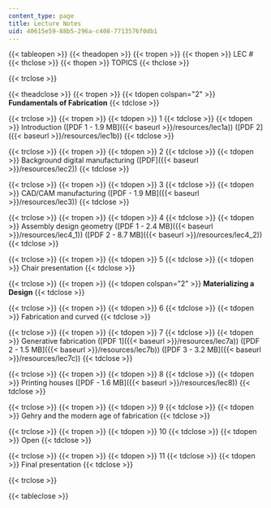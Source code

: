 ```yaml
---
content_type: page
title: Lecture Notes
uid: 40615e59-88b5-296a-c408-7713576f0db1
---
```


{{< tableopen >}}
{{< theadopen >}}
{{< tropen >}}
{{< thopen >}}
LEC #
{{< thclose >}}
{{< thopen >}}
TOPICS
{{< thclose >}}

{{< trclose >}}

{{< theadclose >}}
{{< tropen >}}
{{< tdopen colspan="2" >}}
**Fundamentals of Fabrication**
{{< tdclose >}}

{{< trclose >}}
{{< tropen >}}
{{< tdopen >}}
1
{{< tdclose >}}
{{< tdopen >}}
Introduction ([PDF 1 - 1.9 MB]({{< baseurl >}}/resources/lec1a)) ([PDF 2]({{< baseurl >}}/resources/lec1b))
{{< tdclose >}}

{{< trclose >}}
{{< tropen >}}
{{< tdopen >}}
2
{{< tdclose >}}
{{< tdopen >}}
Background digital manufacturing ([PDF]({{< baseurl >}}/resources/lec2))
{{< tdclose >}}

{{< trclose >}}
{{< tropen >}}
{{< tdopen >}}
3
{{< tdclose >}}
{{< tdopen >}}
CAD/CAM manufacturing ([PDF - 1.9 MB]({{< baseurl >}}/resources/lec3))
{{< tdclose >}}

{{< trclose >}}
{{< tropen >}}
{{< tdopen >}}
4
{{< tdclose >}}
{{< tdopen >}}
Assembly design geometry ([PDF 1 - 2.4 MB]({{< baseurl >}}/resources/lec4_1)) ([PDF 2 - 8.7 MB]({{< baseurl >}}/resources/lec4_2))
{{< tdclose >}}

{{< trclose >}}
{{< tropen >}}
{{< tdopen >}}
5
{{< tdclose >}}
{{< tdopen >}}
Chair presentation
{{< tdclose >}}

{{< trclose >}}
{{< tropen >}}
{{< tdopen colspan="2" >}}
**Materializing a Design**
{{< tdclose >}}

{{< trclose >}}
{{< tropen >}}
{{< tdopen >}}
6
{{< tdclose >}}
{{< tdopen >}}
Fabrication and curved
{{< tdclose >}}

{{< trclose >}}
{{< tropen >}}
{{< tdopen >}}
7
{{< tdclose >}}
{{< tdopen >}}
Generative fabrication ([PDF 1]({{< baseurl >}}/resources/lec7a)) ([PDF 2 - 1.5 MB]({{< baseurl >}}/resources/lec7b)) ([PDF 3 - 3.2 MB]({{< baseurl >}}/resources/lec7c))
{{< tdclose >}}

{{< trclose >}}
{{< tropen >}}
{{< tdopen >}}
8
{{< tdclose >}}
{{< tdopen >}}
Printing houses ([PDF - 1.6 MB]({{< baseurl >}}/resources/lec8))
{{< tdclose >}}

{{< trclose >}}
{{< tropen >}}
{{< tdopen >}}
9
{{< tdclose >}}
{{< tdopen >}}
Gehry and the modern age of fabrication
{{< tdclose >}}

{{< trclose >}}
{{< tropen >}}
{{< tdopen >}}
10
{{< tdclose >}}
{{< tdopen >}}
Open
{{< tdclose >}}

{{< trclose >}}
{{< tropen >}}
{{< tdopen >}}
11
{{< tdclose >}}
{{< tdopen >}}
Final presentation
{{< tdclose >}}

{{< trclose >}}

{{< tableclose >}}